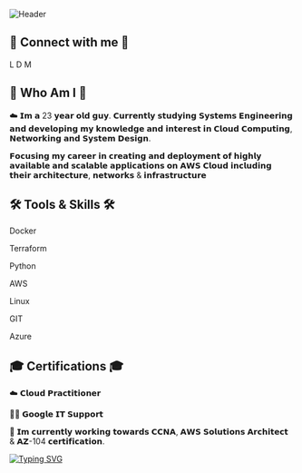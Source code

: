 ![Header](https://github.com/agusbarret/agusbarret/assets/108036488/6acf8305-d8f6-4bfa-8d89-155a61100146)


## 🔗 Connect with me 🔗
L D M
## 🚀 Who Am I 🚀

☁️ 𝗜𝗺 𝗮 23 𝘆𝗲𝗮𝗿 𝗼𝗹𝗱 𝗴𝘂𝘆. 𝗖𝘂𝗿𝗿𝗲𝗻𝘁𝗹𝘆 𝘀𝘁𝘂𝗱𝘆𝗶𝗻𝗴 𝗦𝘆𝘀𝘁𝗲𝗺𝘀 𝗘𝗻𝗴𝗶𝗻𝗲𝗲𝗿𝗶𝗻𝗴 𝗮𝗻𝗱 𝗱𝗲𝘃𝗲𝗹𝗼𝗽𝗶𝗻𝗴 𝗺𝘆 𝗸𝗻𝗼𝘄𝗹𝗲𝗱𝗴𝗲 𝗮𝗻𝗱 𝗶𝗻𝘁𝗲𝗿𝗲𝘀𝘁 𝗶𝗻 𝗖𝗹𝗼𝘂𝗱 𝗖𝗼𝗺𝗽𝘂𝘁𝗶𝗻𝗴, 𝗡𝗲𝘁𝘄𝗼𝗿𝗸𝗶𝗻𝗴 𝗮𝗻𝗱 𝗦𝘆𝘀𝘁𝗲𝗺 𝗗𝗲𝘀𝗶𝗴𝗻. 

𝗙𝗼𝗰𝘂𝘀𝗶𝗻𝗴 𝗺𝘆 𝗰𝗮𝗿𝗲𝗲𝗿 𝗶𝗻 𝗰𝗿𝗲𝗮𝘁𝗶𝗻𝗴 𝗮𝗻𝗱 𝗱𝗲𝗽𝗹𝗼𝘆𝗺𝗲𝗻𝘁 𝗼𝗳 𝗵𝗶𝗴𝗵𝗹𝘆 𝗮𝘃𝗮𝗶𝗹𝗮𝗯𝗹𝗲 𝗮𝗻𝗱 𝘀𝗰𝗮𝗹𝗮𝗯𝗹𝗲 𝗮𝗽𝗽𝗹𝗶𝗰𝗮𝘁𝗶𝗼𝗻𝘀 𝗼𝗻 𝗔𝗪𝗦 𝗖𝗹𝗼𝘂𝗱 𝗶𝗻𝗰𝗹𝘂𝗱𝗶𝗻𝗴 𝘁𝗵𝗲𝗶𝗿 𝗮𝗿𝗰𝗵𝗶𝘁𝗲𝗰𝘁𝘂𝗿𝗲, 𝗻𝗲𝘁𝘄𝗼𝗿𝗸𝘀 & 𝗶𝗻𝗳𝗿𝗮𝘀𝘁𝗿𝘂𝗰𝘁𝘂𝗿𝗲



## 🛠 Tools & Skills 🛠
Docker

Terraform

Python

AWS

Linux

GIT

Azure



## 🎓 Certifications 🎓

☁️ 𝗖𝗹𝗼𝘂𝗱 𝗣𝗿𝗮𝗰𝘁𝗶𝘁𝗶𝗼𝗻𝗲𝗿

👨‍🔧 𝗚𝗼𝗼𝗴𝗹𝗲 𝗜𝗧 𝗦𝘂𝗽𝗽𝗼𝗿𝘁

🌱 𝗜𝗺 𝗰𝘂𝗿𝗿𝗲𝗻𝘁𝗹𝘆 𝘄𝗼𝗿𝗸𝗶𝗻𝗴 𝘁𝗼𝘄𝗮𝗿𝗱𝘀 𝗖𝗖𝗡𝗔, 𝗔𝗪𝗦 𝗦𝗼𝗹𝘂𝘁𝗶𝗼𝗻𝘀 𝗔𝗿𝗰𝗵𝗶𝘁𝗲𝗰𝘁 & 𝗔𝗭-104 𝗰𝗲𝗿𝘁𝗶𝗳𝗶𝗰𝗮𝘁𝗶𝗼𝗻.


[![Typing SVG](https://readme-typing-svg.demolab.com?font=Ubuntu&weight=700&size=35&pause=1000&color=711C91&width=435&lines=See+you+next+time!!!+%F0%9F%91%8B)](https://git.io/typing-svg)

<!--
**agusbarret/agusbarret** is a ✨ _special_ ✨ repository because its `README.md` (this file) appears on your GitHub profile.

Here are some ideas to get you started:

- 🔭 I’m currently working on ...
- 🌱 I’m currently learning ...
- 👯 I’m looking to collaborate on ...
- 🤔 I’m looking for help with ...
- 💬 Ask me about ...
- 📫 How to reach me: ...
- 😄 Pronouns: ...
- ⚡ Fun fact: ...
-->
